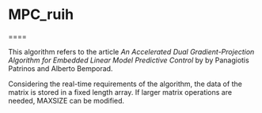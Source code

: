 # MPC_ruih
====

This algorithm refers to the article *An Accelerated Dual Gradient-Projection Algorithm for Embedded Linear Model Predictive Control* by by Panagiotis Patrinos and Alberto Bemporad.

Considering the real-time requirements of the algorithm, the data of the matrix is stored in a fixed length array. If larger matrix operations are needed, MAXSIZE can be modified.

